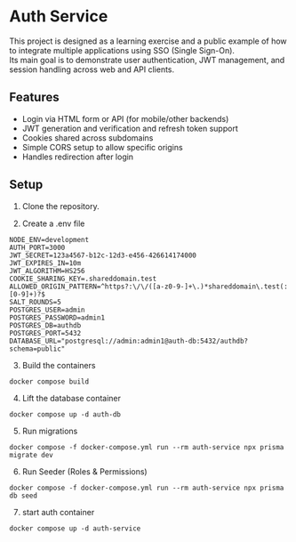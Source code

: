 # Auth Service

This project is designed as a learning exercise and a public example of how to integrate multiple applications using SSO (Single Sign-On).  
Its main goal is to demonstrate user authentication, JWT management, and session handling across web and API clients.

## Features

- Login via HTML form or API (for mobile/other backends)  
- JWT generation and verification and refresh token support  
- Cookies shared across subdomains
- Simple CORS setup to allow specific origins  
- Handles redirection after login  

## Setup

1. Clone the repository.

2. Create a .env file
```
NODE_ENV=development
AUTH_PORT=3000
JWT_SECRET=123a4567-b12c-12d3-e456-426614174000
JWT_EXPIRES_IN=10m
JWT_ALGORITHM=HS256
COOKIE_SHARING_KEY=.shareddomain.test
ALLOWED_ORIGIN_PATTERN=^https?:\/\/([a-z0-9-]+\.)*shareddomain\.test(:[0-9]+)?$
SALT_ROUNDS=5
POSTGRES_USER=admin
POSTGRES_PASSWORD=admin1
POSTGRES_DB=authdb
POSTGRES_PORT=5432
DATABASE_URL="postgresql://admin:admin1@auth-db:5432/authdb?schema=public"
```

3. Build the containers
```
docker compose build
```

4. Lift the database container
```
docker compose up -d auth-db
```

5. Run migrations
```
docker compose -f docker-compose.yml run --rm auth-service npx prisma migrate dev
```

6. Run Seeder (Roles & Permissions)
```
docker compose -f docker-compose.yml run --rm auth-service npx prisma db seed
```

7.  start auth container
```
docker compose up -d auth-service
```